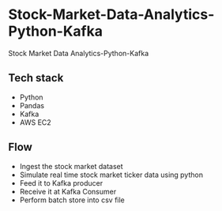 # Stock-Market-Data-Analytics-Python-Kafka
Stock Market Data Analytics-Python-Kafka

## Tech stack
  - Python
  - Pandas
  - Kafka
  - AWS EC2

## Flow
  - Ingest the stock market dataset
  - Simulate real time stock market ticker data using python
  - Feed it to Kafka producer
  - Receive it at Kafka Consumer
  - Perform batch store into csv file
